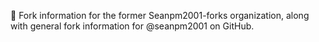 🍴️ Fork information for the former Seanpm2001-forks organization, along with general fork information for @seanpm2001 on GitHub.
